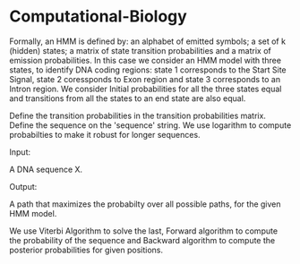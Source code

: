 # Computational-Biology

Formally, an HMM is defined by: an alphabet of emitted symbols; a set of k (hidden) states;
a matrix of state transition probabilities and a matrix of emission probabilities. In this case
we consider an HMM model with three states, to identify DNA coding regions: state 1 corresponds to
the Start Site Signal, state 2 coressponds to Exon region and state 3 corresponds to an Intron region.
We consider Initial probabilities for all the three states equal and transitions from all the states to an
end state are also equal.

Define the transition probabilities in the transition probabilities matrix.
Define the sequence on the 'sequence' string. 
We use logarithm to compute probabilties to make it robust for longer sequences.

Input:

A DNA sequence X.

Output:

A path that maximizes the probabilty over all possible paths, for the given HMM model.

We use Viterbi Algorithm to solve the last, Forward algorithm to compute the probability of the sequence
and Backward algorithm to compute the posterior probabilities for given positions.
